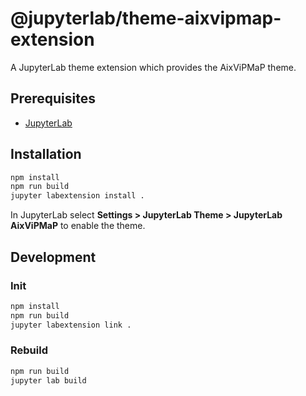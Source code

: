 # @jupyterlab/theme-aixvipmap-extension

A JupyterLab theme extension which provides the AixViPMaP theme.

## Prerequisites

* [JupyterLab](https://github.com/jupyterlab)

## Installation

```bash 
npm install
npm run build 
jupyter labextension install . 
```

In JupyterLab select **Settings > JupyterLab Theme > JupyterLab AixViPMaP** to enable the theme.

## Development

### Init

```bash
npm install
npm run build
jupyter labextension link .
```

### Rebuild

```bash
npm run build
jupyter lab build
```
